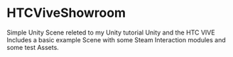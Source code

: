 # HTCViveShowroom
Simple Unity Scene releted to my Unity tutorial Unity and the HTC VIVE
Includes a basic example Scene with some Steam Interaction modules and some test Assets.

